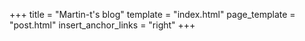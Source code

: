 +++
title = "Martin-t's blog"
template = "index.html"
page_template = "post.html"
insert_anchor_links = "right"
+++
